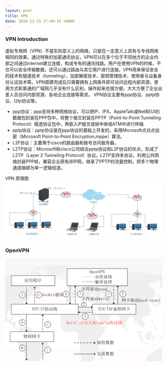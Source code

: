 ```yaml
---
layout: post
title: VPN
date: 2016-11-25 17:49:19 +0800
---
```


### VPN Introduction

虚拟专用网（VPN）不是实际意义上的网络，只是在一定意义上具有与专线网络相同的效果。通过特殊的加密通讯协议，VPN可以在多个位于不同地方的企业内部之间通过internet建立连接，构成专有的通讯线路。用户在使用VPN的时候，不仅可以安全传输数据，还可以通过路由与其它用户进行连接。VPN用来保证安全的技术有隧道技术（tunneling）、加密解密技术、密钥管理技术、使用者与设备身份认证技术等。VPN搭建完成后只需要拥有上网条件即可访问远程内部资源，使用方式和普通的广域网几乎没有什么区别，操作起来也很方便。大大方便了企业出差人员访问内部资源、各地企业连接等需求。
VPN协议主要有ppp协议、pptp协议、l2tp协议等。

- ppp协议：ppp支持多种网络协议，可以把IP、IPX、AppleTalk或NetBEUI的数据包封装在PPP包中，将整个报文封装在PPTP（Point-to-Point Tunneling Protocol）隧道协议包中，再嵌入IP报文或帧中继或ATM中进行传输.
- pptp协议：pptp协议是在ppp协议的基础上开发的，采用Microsoft点对点加密（Microsoft Point-to-Point Encryption,mppe）算法。
- L2F协议：主要用于cisco的路由器和拨号访问服务器。
- L2TP协议：Microsoft和cisco公司结合pptp协议和L2F协议的优点，形成了L2TP（Layer 2 Tunneling Protocol）协议。L2TP支持多协议，利用公共网络封装PPP帧，兼容企业原有非IP网，继承了PPTP的流量控制，把多个物理通道捆绑为单一逻辑信道。

VPN 原理图
![](/assets/images/VPN-Principle.jpg)

### OpenVPN

![OpenVPN](/assets/images/OpenVPN.png)